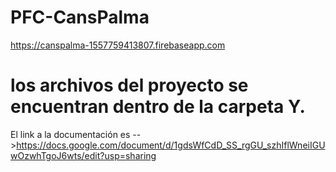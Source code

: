 # PFC-CansPalma

https://canspalma-1557759413807.firebaseapp.com


# los archivos del proyecto se encuentran dentro de la carpeta Y.

El link a la documentación es -->https://docs.google.com/document/d/1gdsWfCdD_SS_rgGU_szhIflWneiIGUwOzwhTgoJ6wts/edit?usp=sharing
